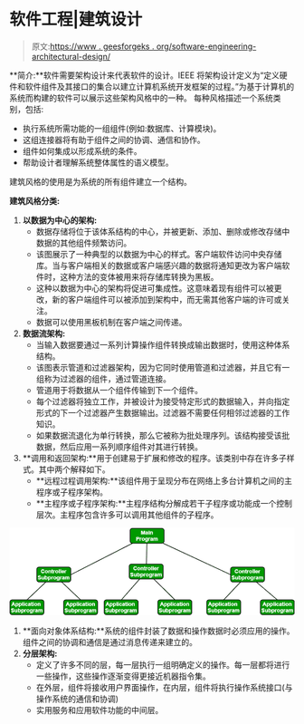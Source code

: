 # 软件工程|建筑设计

> 原文:[https://www . geesforgeks . org/software-engineering-architectural-design/](https://www.geeksforgeeks.org/software-engineering-architectural-design/)

**简介:**软件需要架构设计来代表软件的设计。IEEE 将架构设计定义为“定义硬件和软件组件及其接口的集合以建立计算机系统开发框架的过程。”为基于计算机的系统而构建的软件可以展示这些架构风格中的一种。
每种风格描述一个系统类别，包括:

*   执行系统所需功能的一组组件(例如:数据库、计算模块)。
*   这组连接器将有助于组件之间的协调、通信和协作。
*   组件如何集成以形成系统的条件。
*   帮助设计者理解系统整体属性的语义模型。

建筑风格的使用是为系统的所有组件建立一个结构。

**建筑风格分类:**

1.  **以数据为中心的架构:**
    *   数据存储将位于该体系结构的中心，并被更新、添加、删除或修改存储中数据的其他组件频繁访问。
    *   该图展示了一种典型的以数据为中心的样式。客户端软件访问中央存储库。当与客户端相关的数据或客户端感兴趣的数据将通知更改为客户端软件时，这种方法的变体被用来将存储库转换为黑板。
    *   这种以数据为中心的架构将促进可集成性。这意味着现有组件可以被更改，新的客户端组件可以被添加到架构中，而无需其他客户端的许可或关注。
    *   数据可以使用黑板机制在客户端之间传递。
2.  **数据流架构:**
    *   当输入数据要通过一系列计算操作组件转换成输出数据时，使用这种体系结构。
    *   该图表示管道和过滤器架构，因为它同时使用管道和过滤器，并且它有一组称为过滤器的组件，通过管道连接。
    *   管道用于将数据从一个组件传输到下一个组件。
    *   每个过滤器将独立工作，并被设计为接受特定形式的数据输入，并向指定形式的下一个过滤器产生数据输出。过滤器不需要任何相邻过滤器的工作知识。
    *   如果数据流退化为单行转换，那么它被称为批处理序列。该结构接受该批数据，然后应用一系列顺序组件对其进行转换。
3.  **调用和返回架构:**用于创建易于扩展和修改的程序。该类别中存在许多子样式。其中两个解释如下。
    *   **远程过程调用架构:**该组件用于呈现分布在网络上多台计算机之间的主程序或子程序架构。
    *   **主程序或子程序架构:**主程序结构分解成若干子程序或功能成一个控制层次。主程序包含许多可以调用其他组件的子程序。

![program architecture](img/30ea9df2c8e7bbacdb9a382494422c8f.png)

1.  **面向对象体系结构:**系统的组件封装了数据和操作数据时必须应用的操作。组件之间的协调和通信是通过消息传递来建立的。
2.  **分层架构:**
    *   定义了许多不同的层，每一层执行一组明确定义的操作。每一层都将进行一些操作，这些操作逐渐变得更接近机器指令集。
    *   在外层，组件将接收用户界面操作，在内层，组件将执行操作系统接口(与操作系统的通信和协调)
    *   实用服务和应用软件功能的中间层。